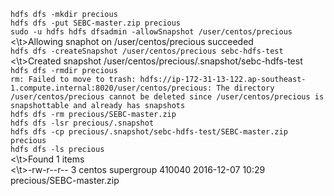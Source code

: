 `hdfs dfs -mkdir precious`<br>
`hdfs dfs -put SEBC-master.zip precious`<br>
`sudo -u hdfs hdfs dfsadmin -allowSnapshot /user/centos/precious`<br>
<\t>Allowing snaphot on /user/centos/precious succeeded<br>
`hdfs dfs -createSnapshot /user/centos/precious sebc-hdfs-test`<br>
<\t>Created snapshot /user/centos/precious/.snapshot/sebc-hdfs-test<br>
`hdfs dfs -rmdir precious`<br>
`rm: Failed to move to trash: hdfs://ip-172-31-13-122.ap-southeast-1.compute.internal:8020/user/centos/precious: The directory /user/centos/precious cannot be deleted since /user/centos/precious is snapshottable and already has snapshots`<br>
`hdfs dfs -rm precious/SEBC-master.zip`<br>
`hdfs dfs -lsr precious/.snapshot`<br>
`hdfs dfs -cp precious/.snapshot/sebc-hdfs-test/SEBC-master.zip precious`<br>
`hdfs dfs -ls precious`<br>
<\t>Found 1 items<br>
<\t>-rw-r--r--   3 centos supergroup     410040 2016-12-07 10:29 precious/SEBC-master.zip<br>
